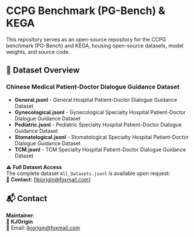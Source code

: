 # CCPG Benchmark (PG-Bench) & KEGA 

This repository serves as an open-source repository for the CCPG benchmark (PG-Bench) and KEGA, housing open-source datasets, model weights, and source code.

## 📂 Dataset Overview

### Chinese Medical Patient-Doctor Dialogue Guidance Dataset
- **General.jsonl** - General Hospital Patient-Doctor Dialogue Guidance Dataset
- **Gynecological.jsonl** - Gynecological Specialty Hospital Patient-Doctor Dialogue Guidance Dataset
- **Pediatric.jsonl** - Pediatric Specialty Hospital Patient-Doctor Dialogue Guidance Dataset  
- **Stomatological.jsonl** - Stomatological Specialty Hospital Patient-Doctor Dialogue Guidance Dataset
- **TCM.jsonl** - TCM Specialty Hospital Patient-Doctor Dialogue Guidance Dataset

⚠️ **Full Dataset Access**  
The complete dataset `All_Datasets.jsonl` is available upon request:    
📧 **Contact**: [lkjorigin@foxmail.com]



## 📬 Contact

**Maintainer**:  
👤 **KJOrigin**  
📧 Email: [lkjorigin@foxmail.com](mailto:lkjorigin@foxmail.com)  
